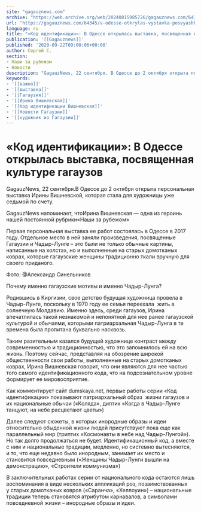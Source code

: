 ```yaml
---
site: "gagauznews.com"
archive: "https://web.archive.org/web/20240815085726/gagauznews.com/64345/v-odesse-otkrylas-vystavka-posvyashhennaya-kulture-i-bytu-gagauzov.html"
url: "https://gagauznews.com/64345/v-odesse-otkrylas-vystavka-posvyashhennaya-kulture-i-bytu-gagauzov.html"
language: ru
title: "«Код идентификации»: В Одессе открылась выставка, посвященная культуре гагаузов"
publication: '[[Gagauznews]]'
published: '2020-09-22T09:00:06+00:00'
author: Сергей С.
section:
- Наши за рубежом
- Новости
description: "GagauzNews, 22 сентября. В Одессе до 2 октября открыта персональная выставка Ирины Вишневской, которая стала для художницы уже седьмой по счету. GagauzNews напоминает, что Ирина Вишневская — одна из героинь нашей постоянной рубрики «Наши за рубежом» Первая персональная выставка ее работ состоялась в Одессе в 2017 году. Отдельное место в ней заняли произведения, посвященные Гагаузии и Чадыр-Лунге – это были не только обычные картины, написанные на холстах, но и выполненные на старых домотканых коврах, которые гагаузские женщины традиционно ткали вручную для своего приданого. Почему именно гагаузские мотивы и именно Чадыр-Лунга? Родившись в Киргизии, свое детство будущая художница провела в Чадыр-Лунге, […]"
keywords:
- '[[важно]]'
- '[[выставка]]'
- '[[Гагаузия]]'
- '[[Ирина Вишневская]]'
- '[[Код идентификации Вишневская]]'
- '[[Новости Гагаузии]]'
- '[[художник из Гагаузии]]'
---
```


# «Код идентификации»: В Одессе открылась выставка, посвященная культуре гагаузов

GagauzNews, 22 сентября.В Одессе до 2 октября открыта персональная выставка Ирины Вишневской, которая стала для художницы уже седьмой по счету.

GagauzNews напоминает, чтоИрина Вишневская — одна из героинь нашей постоянной рубрики«Наши за рубежом»

Первая персональная выставка ее работ состоялась в Одессе в 2017 году. Отдельное место в ней заняли произведения, посвященные Гагаузии и Чадыр-Лунге – это были не только обычные картины, написанные на холстах, но и выполненные на старых домотканых коврах, которые гагаузские женщины традиционно ткали вручную для своего приданого.

Фото: @Александр Синельников

Почему именно гагаузские мотивы и именно Чадыр-Лунга?

Родившись в Киргизии, свое детство будущая художница провела в Чадыр-Лунге, поскольку в 1970 году ее семья переехала  жить в солнечную Молдавию. Именно здесь, среди гагаузов, Ирина впечатлилась такой незнакомой и непонятной для нее ранее гагаузской культурой и обычаями, которыми патриархальная Чадыр-Лунга в те времена была пропитана буквально насквозь.

Таким разительным казался будущей художнице контраст между современностью и традиционностью, что это запомнилось ей на всю жизнь. Поэтому сейчас, представляя на обозрение широкой общественности свои работы, выполненные на старых домотканых коврах, Ирина Вишневская говорит, что они являются для нее частью того самого идентификационного кода, что на подсознательном уровне формирует ее мировосприятие.

Как комментирует сайт dumskaya.net, первые работы серии «Код идентификации» показывают патриархальный образ  жизни гагаузов и их национальные обычаи («Коляда», диптих «Когда в Чадыр-Лунге танцуют, на небе расцветают цветы»)

Далее следуют сюжеты, в которых инородные образы и идеи относительно обыденной жизни людей присутствуют пока еще как параллельный мир (триптих «Космонавты в небе над Чадыр-Лунгой»). Но так долго продолжаться не будет. Идентификационный код, а вместе с ним и национальные традиции, медленно, но системно вытесняются, и то, что еще недавно было инородным, занимает их место и становится повседневным («Женщины Чадыр-Лунги вышли на демонстрацию», «Строители коммунизма»)

В заключительных работах серии от национального кода остаются лишь воспоминания в виде нескольких аппликаций роз, позаимствованных у старых домотканых ковров («Саранча», «Хеллоуин») – национальные традиции теперь становятся атрибутом карнавалов, а символами повседневной жизни – инородные образы и идеи.